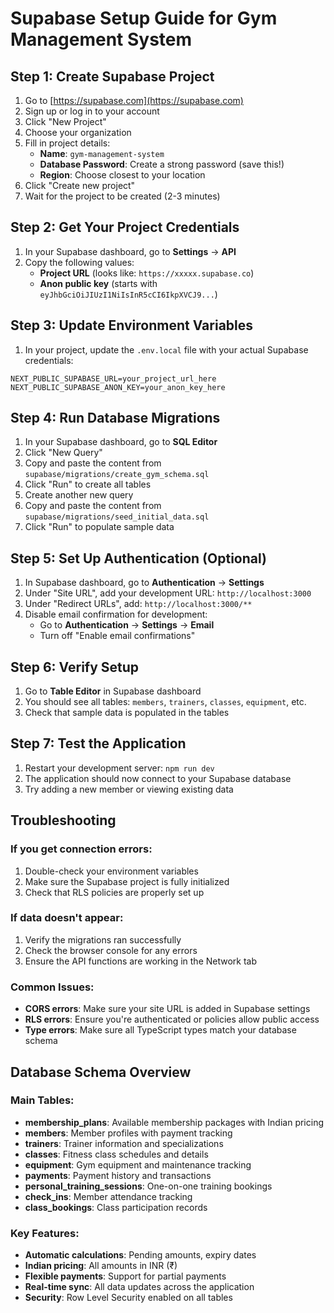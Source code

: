 # Supabase Setup Guide for Gym Management System

## Step 1: Create Supabase Project

1. Go to [https://supabase.com](https://supabase.com)
2. Sign up or log in to your account
3. Click "New Project"
4. Choose your organization
5. Fill in project details:
   - **Name**: `gym-management-system`
   - **Database Password**: Create a strong password (save this!)
   - **Region**: Choose closest to your location
6. Click "Create new project"
7. Wait for the project to be created (2-3 minutes)

## Step 2: Get Your Project Credentials

1. In your Supabase dashboard, go to **Settings** → **API**
2. Copy the following values:
   - **Project URL** (looks like: `https://xxxxx.supabase.co`)
   - **Anon public key** (starts with `eyJhbGciOiJIUzI1NiIsInR5cCI6IkpXVCJ9...`)

## Step 3: Update Environment Variables

1. In your project, update the `.env.local` file with your actual Supabase credentials:

```env
NEXT_PUBLIC_SUPABASE_URL=your_project_url_here
NEXT_PUBLIC_SUPABASE_ANON_KEY=your_anon_key_here
```

## Step 4: Run Database Migrations

1. In your Supabase dashboard, go to **SQL Editor**
2. Click "New Query"
3. Copy and paste the content from `supabase/migrations/create_gym_schema.sql`
4. Click "Run" to create all tables
5. Create another new query
6. Copy and paste the content from `supabase/migrations/seed_initial_data.sql`
7. Click "Run" to populate sample data

## Step 5: Set Up Authentication (Optional)

1. In Supabase dashboard, go to **Authentication** → **Settings**
2. Under "Site URL", add your development URL: `http://localhost:3000`
3. Under "Redirect URLs", add: `http://localhost:3000/**`
4. Disable email confirmation for development:
   - Go to **Authentication** → **Settings** → **Email**
   - Turn off "Enable email confirmations"

## Step 6: Verify Setup

1. Go to **Table Editor** in Supabase dashboard
2. You should see all tables: `members`, `trainers`, `classes`, `equipment`, etc.
3. Check that sample data is populated in the tables

## Step 7: Test the Application

1. Restart your development server: `npm run dev`
2. The application should now connect to your Supabase database
3. Try adding a new member or viewing existing data

## Troubleshooting

### If you get connection errors:
1. Double-check your environment variables
2. Make sure the Supabase project is fully initialized
3. Check that RLS policies are properly set up

### If data doesn't appear:
1. Verify the migrations ran successfully
2. Check the browser console for any errors
3. Ensure the API functions are working in the Network tab

### Common Issues:
- **CORS errors**: Make sure your site URL is added in Supabase settings
- **RLS errors**: Ensure you're authenticated or policies allow public access
- **Type errors**: Make sure all TypeScript types match your database schema

## Database Schema Overview

### Main Tables:
- **membership_plans**: Available membership packages with Indian pricing
- **members**: Member profiles with payment tracking
- **trainers**: Trainer information and specializations
- **classes**: Fitness class schedules and details
- **equipment**: Gym equipment and maintenance tracking
- **payments**: Payment history and transactions
- **personal_training_sessions**: One-on-one training bookings
- **check_ins**: Member attendance tracking
- **class_bookings**: Class participation records

### Key Features:
- **Automatic calculations**: Pending amounts, expiry dates
- **Indian pricing**: All amounts in INR (₹)
- **Flexible payments**: Support for partial payments
- **Real-time sync**: All data updates across the application
- **Security**: Row Level Security enabled on all tables